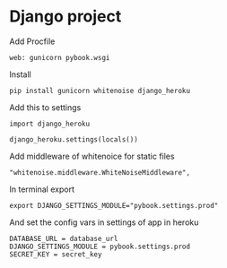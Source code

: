 # Django project

Add Procfile

    web: gunicorn pybook.wsgi

Install

    pip install gunicorn whitenoise django_heroku

Add this to settings

    import django_heroku

    django_heroku.settings(locals())

Add middleware of whitenoice for static files

    "whitenoise.middleware.WhiteNoiseMiddleware",

In terminal export

    export DJANGO_SETTINGS_MODULE="pybook.settings.prod"

And set the config vars in settings of app in heroku

    DATABASE_URL = database_url
    DJANGO_SETTINGS_MODULE = pybook.settings.prod
    SECRET_KEY = secret_key
